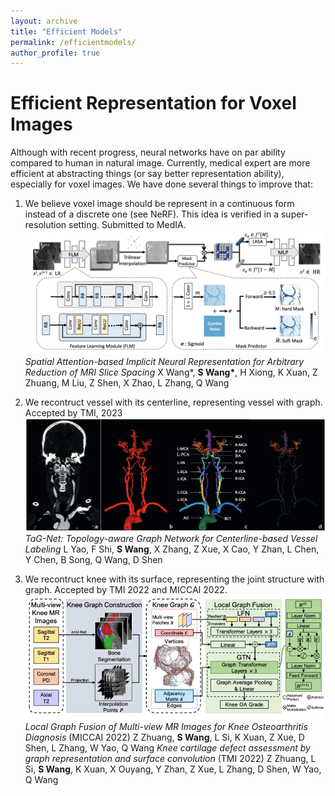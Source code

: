 ```yaml
---
layout: archive
title: "Efficient Models"
permalink: /efficientmodels/
author_profile: true
---
```


Efficient Representation for Voxel Images
======
Although with recent progress, neural networks have on par ability compared to human in natural image. Currently, medical expert are more efficient at abstracting things (or say better representation ability), especially for voxel images. We have done several things to improve that:

1. We believe voxel image should be represent in a continuous form instead of a discrete one (see NeRF). This idea is verified in a super-resolution setting. Submitted to MedIA.
![](/images/2022-SAINR.png)
*Spatial Attention-based Implicit Neural Representation for Arbitrary Reduction of MRI Slice Spacing* 
X Wang\*, **S Wang\***, H Xiong, K Xuan, Z Zhuang, M Liu, Z Shen, X
Zhao, L Zhang, Q Wang

2. We recontruct vessel with its centerline, representing vessel with graph. Accepted by TMI, 2023 
![](/images/2023-TaG-Net.png)
*TaG-Net: Topology-aware Graph Network for Centerline-based Vessel Labeling*
L Yao, F Shi, **S Wang**, X Zhang, Z Xue, X Cao, Y Zhan, L Chen, Y Chen, B Song, Q Wang, D Shen


3. We recontruct knee with its surface, representing the joint structure with graph. Accepted by TMI 2022 and MICCAI 2022.
![](/images/2022-LGF.png)
*Local Graph Fusion of Multi-view MR Images for Knee Osteoarthritis Diagnosis* (MICCAI 2022)
Z Zhuang, **S Wang**, L Si, K Xuan, Z Xue, D Shen, L Zhang, W Yao, Q Wang
*Knee cartilage defect assessment by graph representation and surface convolution* (TMI 2022)
Z Zhuang, L Si, **S Wang**, K Xuan, X Ouyang, Y Zhan, Z Xue, L Zhang, D Shen, W Yao, Q Wang